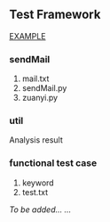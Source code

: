 ## Test Framework ##
[EXAMPLE](https://github.com/qfyxixi/qFyblog/tree/gh-pages/TestFramework)

### sendMail ###
1. mail.txt
2. sendMail.py
3. zuanyi.py

### util ###
Analysis result

### functional test case ###
1. keyword
2. test.txt



*To be added... ...*